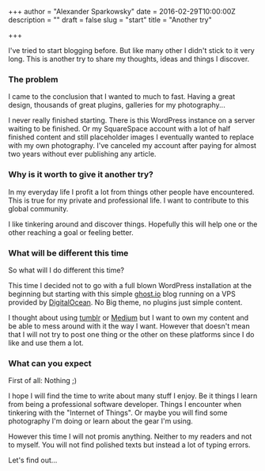 +++
author = "Alexander Sparkowsky"
date = 2016-02-29T10:00:00Z
description = ""
draft = false
slug = "start"
title = "Another try"

+++

I've tried to start blogging before. But like many other I didn't stick to it very long. This is another try to share my thoughts, ideas and things I discover.

### The problem

I came to the conclusion that I wanted to much to fast. Having a great design, thousands of great plugins, galleries for my photography...

I never really finished starting. There is this WordPress instance on a server waiting to be finished. Or my SquareSpace account with a lot of half finished content and still placeholder images I eventually wanted to replace with my own photography. I've canceled my account after paying for almost two years without ever publishing any article.

### Why is it worth to give it another try?

In my everyday life I profit a lot from things other people have encountered. This is true for my private and professional life. I want to contribute to this global community.

I like tinkering around and discover things. Hopefully this will help one or the other reaching a goal or feeling better. 

### What will be different this time

So what will I do different this time?

This time I decided not to go with a full blown WordPress installation at the beginning but starting with this simple [ghost.io](http://ghost.io) blog running on a VPS provided by [DigitalOcean](https://m.do.co/c/966cb2df6071). No Big theme, no plugins just simple content. 

I thought about using [tumblr](http://tumblr.com) or [Medium](http://medium.com) but I want to own my content and be able to mess around with it the way I want. However that doesn't mean that I will not try to post one thing or the other on these platforms since I do like and use them a lot.

### What can you expect

First of all: Nothing ;)

I hope I will find the time to write about many stuff I enjoy. Be it things I learn from being a professional software developer. Things I encounter when tinkering with the "Internet of Things". Or maybe you will find some photography I'm doing or learn about the gear I'm using.

However this time I will not promis anything. Neither to my readers and not to myself. You will not find polished texts but instead a lot of typing errors.

Let's find out...

